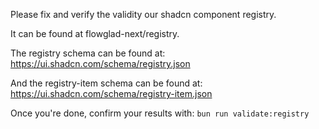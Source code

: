 Please fix and verify the validity our shadcn component registry.

It can be found at flowglad-next/registry.

The registry schema can be found at:
https://ui.shadcn.com/schema/registry.json

And the registry-item schema can be found at:
https://ui.shadcn.com/schema/registry-item.json

Once you're done, confirm your results with:
`bun run validate:registry`
